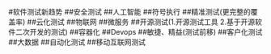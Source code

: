 #软件测试新趋势
##安全测试
##人工智能
##符号执行
##精准测试(更完整的覆盖率)
##云化测试
##物联网
##微服务
##开源测试(1.开源测试工具 2.基于开源软件二次开发的测试)
##容器化
##Devops
##敏捷、精益(测试前移)
##客户化测试
##大数据
##自动化测试
##移动互联网测试
